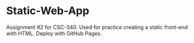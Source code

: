 # Static-Web-App
Assignment #2 for CSC-340. Used for practice creating a static front-end with HTML. Deploy with GitHub Pages.
